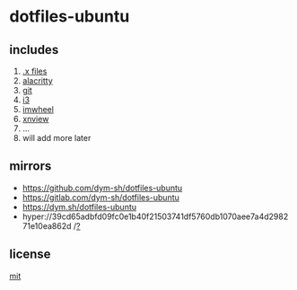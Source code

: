 # dotfiles-ubuntu

## includes
1. [.x files](./x/)
1. [alacritty](./alacritty/)
1. [git](./git/)
1. [i3](./i3/)
1. [imwheel](./imwheel/)
1. [xnview](./xnview/)
1. ...
1. will add more later


## mirrors
- https://github.com/dym-sh/dotfiles-ubuntu
- https://gitlab.com/dym-sh/dotfiles-ubuntu
- https://dym.sh/dotfiles-ubuntu
- hyper://39cd65adbfd09fc0e1b40f21503741df5760db1070aee7a4d298271e10ea862d /[?](https://beakerbrowser.com)


## license
[mit](license)
